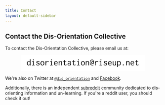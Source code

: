 ```yaml
---
title: Contact
layout: default-sidebar
---
```


## Contact the Dis-Orientation Collective

To contact the Dis-Orientation Collective, please email us at:

<img src="/images/contact.gif" width="400" alt="contact" style="display: block;margin-left: auto;margin-right: auto;" /> 

We're also on Twitter at [`@dis_orientation`][Twitter] and [Facebook][Facebook].

Additionally, there is an independent [subreddit][Reddit] community dedicated to dis-orienting information and un-learning. If you're a reddit user, you should check it out!

[Twitter]: https://twitter.com/dis_orientation
[Facebook]: https://www.facebook.com/pages/Dis-Orientation/304944132971101
[Reddit]: http://www.reddit.com/r/disorientation/